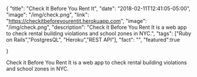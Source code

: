 {
  "title": "Check It Before You Rent It",
  "date": "2018-02-11T12:41:05-05:00",
  "image": "/img/check.png",
  "link": "https://checkitbeforeyourentit.herokuapp.com",
  "image": "/img/check.png",
  "description": "Check it Before You Rent It is a web app to check rental building violations and school zones in NYC.",
  "tags": ["Ruby on Rails","PostgresQL", "Heroku","REST API"],
  "fact": "",
  "featured":true
  
}

Check it Before You Rent It is a web app to check rental building violations and school zones in NYC.
